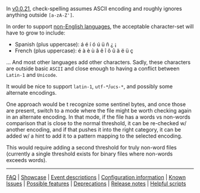 In [v0.0.21](https://github.com/check-spelling/check-spelling/releases/tag/v0.0.21), check-spelling assumes ASCII encoding and roughly ignores anything outside `[a-zA-Z']`.

In order to support [non-English languages](./Feature:-Non-English-languages.md), the acceptable character-set will have to grow to include:

- Spanish (plus uppercase): á é í ó ú ü ñ ¿ ¡
- French (plus uppercase): é à è ù â ê î ô û ä ë ü ç

... And most other languages add other characters. Sadly, these characters are outside basic `ASCII` and close enough to having a conflict between `Latin-1` and `Unicode`.

It would be nice to support `latin-1`, `utf-*`/`ucs-*`, and possibly some alternate encodings.

One approach would be t recognize some sentinel bytes, and once those are present, switch to a mode where the file might be worth checking again in an alternate encoding. In that mode, if the file has a words vs non-words comparison that is close to the normal threshold, it can be re-checked w/ another encoding, and if that pushes it into the right category, it can be added w/ a hint to add it to a pattern mapping to the selected encoding.

This would require adding a second threshold for truly non-word files (currently a single threshold exists for binary files where non-words exceeds words).

---
[FAQ](FAQ.md) | [Showcase](Showcase.md) | [Event descriptions](Event-descriptions.md) | [Configuration information](Configuration-information.md) | [Known Issues](Known-Issues.md) | [Possible features](Possible-features.md) | [Deprecations](Deprecations.md) | [Release notes](Release-notes.md) | [Helpful scripts](Helpful-scripts.md)
